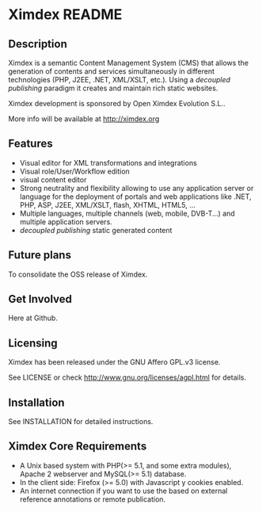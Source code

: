# Ximdex README

Description
-----------

  Ximdex is a semantic Content Management System (CMS) that allows the generation of contents 
  and services simultaneously in different technologies (PHP, J2EE, .NET, XML/XSLT, etc.). Using 
  a _decoupled publishing_ paradigm it creates and maintain rich static websites.
  
  Ximdex development is sponsored by Open Ximdex Evolution S.L..
  
  More info will be available at http://ximdex.org


Features
--------

  - Visual editor for XML transformations and integrations
  - Visual role/User/Workflow edition
  - visual content editor
  - Strong neutrality and flexibility allowing to use any application server or language for the deployment 
    of portals and web applications like .NET, PHP, ASP, J2EE, XML/XSLT, flash, XHTML, HTML5, ...
  - Multiple languages, multiple channels (web, mobile, DVB-T...) and multiple application servers.
  - _decoupled publishing_ static generated content


Future plans
------------
  To consolidate the OSS release of Ximdex.

Get Involved
------------

  Here at Github.

Licensing
------------
Ximdex has been released under the GNU Affero GPL.v3 license.

See LICENSE or check http://www.gnu.org/licenses/agpl.html for details.

 
Installation
------------
See INSTALLATION for detailed instructions.


Ximdex Core Requirements 
------------------------

  -  A Unix based system with PHP(>= 5.1, and some extra modules), Apache 2 webserver and MySQL(>= 5.1) database.
  -  In the client side: Firefox (>= 5.0) with Javascript y cookies enabled. 
  -  An internet connection if you want to use the based on external reference annotations or remote publication. 
